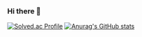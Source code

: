 ### Hi there 👋

<!--
**SEOJINHWAN/SEOJINHWAN** is a ✨ _special_ ✨ repository because its `README.md` (this file) appears on your GitHub profile.

Here are some ideas to get you started:

- 🔭 I’m currently working on ...
- 🌱 I’m currently learning ...
- 👯 I’m looking to collaborate on ...
- 🤔 I’m looking for help with ...
- 💬 Ask me about ...
- 📫 How to reach me: ...
- 😄 Pronouns: ...
- ⚡ Fun fact: ...
-->


[![Solved.ac Profile](http://mazassumnida.wtf/api/v2/generate_badge?boj=sjhge08)](https://solved.ac/sjhge08/)
[![Anurag's GitHub stats](https://github-readme-stats.vercel.app/api?username=SEOJINHWAN)](https://github.com/SEOJINHWAN/github-readme-stats)
